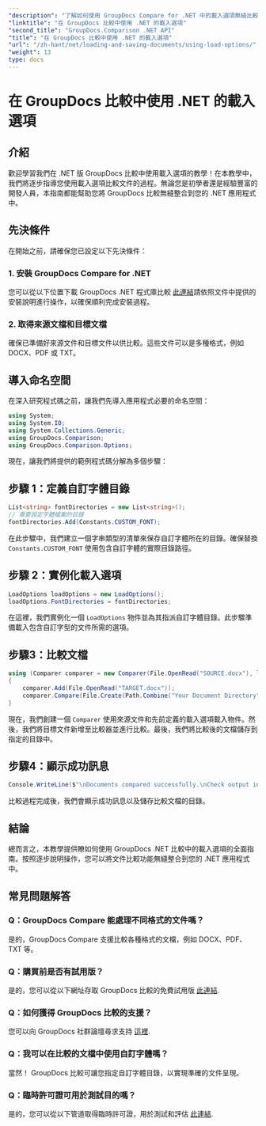 ```yaml
---
"description": "了解如何使用 GroupDocs Compare for .NET 中的載入選項無縫比較具有自訂字體的文件。"
"linktitle": "在 GroupDocs 比較中使用 .NET 的載入選項"
"second_title": "GroupDocs.Comparison .NET API"
"title": "在 GroupDocs 比較中使用 .NET 的載入選項"
"url": "/zh-hant/net/loading-and-saving-documents/using-load-options/"
"weight": 13
type: docs
---
```

# 在 GroupDocs 比較中使用 .NET 的載入選項

## 介紹
歡迎學習我們在 .NET 版 GroupDocs 比較中使用載入選項的教學！在本教學中，我們將逐步指導您使用載入選項比較文件的過程。無論您是初學者還是經驗豐富的開發人員，本指南都能幫助您將 GroupDocs 比較無縫整合到您的 .NET 應用程式中。
## 先決條件
在開始之前，請確保您已設定以下先決條件：
### 1. 安裝 GroupDocs Compare for .NET
您可以從以下位置下載 GroupDocs .NET 程式庫比較 [此連結](https://releases.groupdocs.com/comparison/net/)請依照文件中提供的安裝說明進行操作，以確保順利完成安裝過程。
### 2. 取得來源文檔和目標文檔
確保已準備好來源文件和目標文件以供比較。這些文件可以是多種格式，例如 DOCX、PDF 或 TXT。
## 導入命名空間
在深入研究程式碼之前，讓我們先導入應用程式必要的命名空間：
```csharp
using System;
using System.IO;
using System.Collections.Generic;
using GroupDocs.Comparison;
using GroupDocs.Comparison.Options;
```
現在，讓我們將提供的範例程式碼分解為多個步驟：
## 步驟 1：定義自訂字體目錄
```csharp
List<string> fontDirectories = new List<string>();
// 需要設定字體檔案的目錄
fontDirectories.Add(Constants.CUSTOM_FONT);
```
在此步驟中，我們建立一個字串類型的清單來保存自訂字體所在的目錄。確保替換 `Constants.CUSTOM_FONT` 使用包含自訂字體的實際目錄路徑。
## 步驟 2：實例化載入選項
```csharp
LoadOptions loadOptions = new LoadOptions();
loadOptions.FontDirectories = fontDirectories;
```
在這裡，我們實例化一個 `LoadOptions` 物件並為其指派自訂字體目錄。此步驟準備載入包含自訂字型的文件所需的選項。
## 步驟3：比較文檔
```csharp
using (Comparer comparer = new Comparer(File.OpenRead("SOURCE.docx"), loadOptions))
{
    comparer.Add(File.OpenRead("TARGET.docx"));
    comparer.Compare(File.Create(Path.Combine("Your Document Directory", "RESULT.docx")));
}
```
現在，我們創建一個 `Comparer` 使用來源文件和先前定義的載入選項載入物件。然後，我們將目標文件新增至比較器並進行比較。最後，我們將比較後的文檔儲存到指定的目錄中。
## 步驟4：顯示成功訊息
```csharp
Console.WriteLine($"\nDocuments compared successfully.\nCheck output in {Directory.GetCurrentDirectory()}.");
```
比較過程完成後，我們會顯示成功訊息以及儲存比較文檔的目錄。
## 結論
總而言之，本教學提供瞭如何使用 GroupDocs .NET 比較中的載入選項的全面指南。按照逐步說明操作，您可以將文件比較功能無縫整合到您的 .NET 應用程式中。
## 常見問題解答
### Q：GroupDocs Compare 能處理不同格式的文件嗎？
是的，GroupDocs Compare 支援比較各種格式的文檔，例如 DOCX、PDF、TXT 等。
### Q：購買前是否有試用版？
是的，您可以從以下網址存取 GroupDocs 比較的免費試用版 [此連結](https://releases。groupdocs.com/).
### Q：如何獲得 GroupDocs 比較的支援？
您可以向 GroupDocs 社群論壇尋求支持 [這裡](https://forum。groupdocs.com/c/comparison/12).
### Q：我可以在比較的文檔中使用自訂字體嗎？
當然！ GroupDocs 比較可讓您指定自訂字體目錄，以實現準確的文件呈現。
### Q：臨時許可證可用於測試目的嗎？
是的，您可以從以下管道取得臨時許可證，用於測試和評估 [此連結](https://purchase。groupdocs.com/temporary-license/).